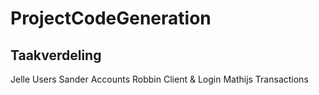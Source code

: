 # ProjectCodeGeneration

## Taakverdeling

Jelle       Users
Sander      Accounts
Robbin      Client & Login
Mathijs     Transactions
